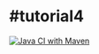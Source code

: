 # #tutorial4

[![Java CI with Maven](https://github.com/AnoOoooo/tutorial4/actions/workflows/maven.yml/badge.svg)](https://github.com/AnoOoooo/tutorial4/actions/workflows/maven.yml)